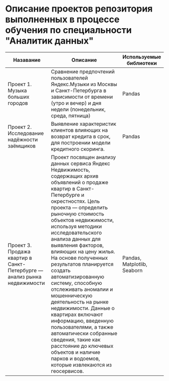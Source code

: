 # Описание проектов репозитория выполненных в процессе обучения по специальности "Аналитик данных"

|   Назавание   |    Описание   | Используемые библиотеки |
| ------------- | ------------- | ------------------------
| Проект 1. Музыка больших городов | Сравнение предпочтений пользователей Яндекс.Музыки из Москвы и Санкт-Петербурга в зависимости от времени (утро и вечер) и дня недели (понедельник, среда, пятница) | Pandas |
| Проект 2. Исследование надёжности заёмщиков  | Выявление характеристик клиентов влияющих на возврат кредита в срок, для построении модели кредитного скоринга. | Pandas |
| Проект 3. Продажа квартир в Санкт-Петербурге — анализ рынка недвижимости | Проект посвящен анализу данных сервиса Яндекс Недвижимость, содержащих архив объявлений о продаже квартир в Санкт-Петербурге и окрестностях. Цель проекта — определить рыночную стоимость объектов недвижимости, используя методики исследовательского анализа данных для выявления факторов, влияющих на цену жилья. На основе полученных результатов планируется создать автоматизированную систему, способную отслеживать аномалии и мошенническую деятельность на рынке недвижимости. Данные о квартирах включают информацию, введенную пользователями, а также автоматически собранные сведения, такие как расстояние до ключевых объектов и наличие парков и водоемов, которые извлекаются из геосервисов. | Pandas, Matplotlib, Seaborn |
